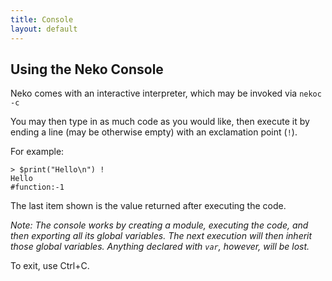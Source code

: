```yaml
---
title: Console
layout: default
---
```


## Using the Neko Console

Neko comes with an interactive interpreter, which may be invoked via `nekoc -c`

You may then type in as much code as you would like, then execute it by ending a line (may be otherwise empty) with an exclamation point (`!`).

For example:

    > $print("Hello\n") !
    Hello
    #function:-1

The last item shown is the value returned after executing the code.

*Note: The console works by creating a module, executing the code, and then exporting all its global variables. The next execution will then inherit those global variables. Anything declared with `var`, however, will be lost.*

To exit, use Ctrl+C.
